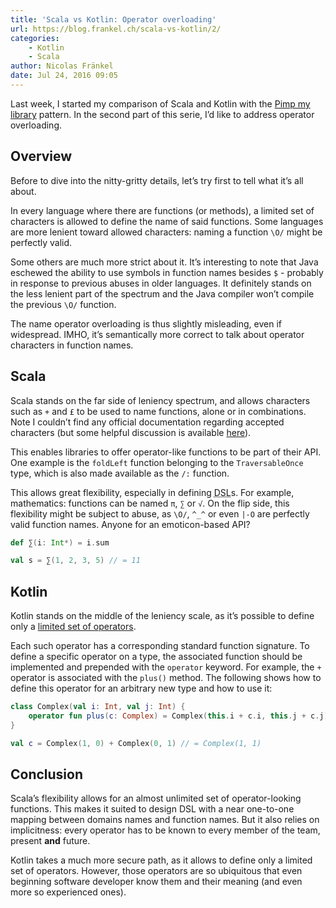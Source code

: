 ```yaml
---
title: 'Scala vs Kotlin: Operator overloading'
url: https://blog.frankel.ch/scala-vs-kotlin/2/
categories:
    - Kotlin
    - Scala
author: Nicolas Fränkel
date: Jul 24, 2016 09:05
---
```

Last week, I started my comparison of Scala and Kotlin with the [Pimp my library](/scala-vs-kotlin/1/) pattern. In the second part of this serie, I’d like to address operator overloading.

## Overview

Before to dive into the nitty-gritty details, let’s try first to tell what it’s all about.

In every language where there are functions (or methods), a limited set of characters is allowed to define the name of said functions. Some languages are more lenient toward allowed characters: naming a function `\O/` might be perfectly valid.

Some others are much more strict about it. It’s interesting to note that Java eschewed the ability to use symbols in function names besides `$` - probably in response to previous abuses in older languages. It definitely stands on the less lenient part of the spectrum and the Java compiler won’t compile the previous `\O/` function.

The name operator overloading is thus slightly misleading, even if widespread. IMHO, it’s semantically more correct to talk about operator characters in function names.

## Scala

Scala stands on the far side of leniency spectrum, and allows characters such as `+` and `£` to be used to name functions, alone or in combinations. Note I couldn’t find any official documentation regarding accepted characters (but some helpful discussion is available [here](https://stackoverflow.com/questions/7656937/valid-identifier-characters-in-scala)).

This enables libraries to offer operator-like functions to be part of their API. One example is the `foldLeft` function belonging to the `TraversableOnce` type, which is also made available as the `/:` function.

This allows great flexibility, especially in defining <abbr title="Domain Specific Language">DSL</abbr>s. For example, mathematics: functions can be named `π`, `∑` or `√`. On the flip side, this flexibility might be subject to abuse, as `\O/`, `^_^` or even `|-O` are perfectly valid function names. Anyone for an emoticon-based API?

```scala
def ∑(i: Int*) = i.sum

val s = ∑(1, 2, 3, 5) // = 11
```

## Kotlin

Kotlin stands on the middle of the leniency scale, as it’s possible to define only a [limited set of operators](https://kotlinlang.org/docs/reference/operator-overloading.html).

Each such operator has a corresponding standard function signature. To define a specific operator on a type, the associated function should be implemented and prepended with the `operator` keyword. For example, the `+` operator is associated with the `plus()` method. The following shows how to define this operator for an arbitrary new type and how to use it:

```kotlin
class Complex(val i: Int, val j: Int) {
    operator fun plus(c: Complex) = Complex(this.i + c.i, this.j + c.j)
}

val c = Complex(1, 0) + Complex(0, 1) // = Complex(1, 1)

```

## Conclusion

Scala’s flexibility allows for an almost unlimited set of operator-looking functions. This makes it suited to design DSL with a near one-to-one mapping between domains names and function names. But it also relies on implicitness: every operator has to be known to every member of the team, present **and** future.

Kotlin takes a much more secure path, as it allows to define only a limited set of operators. However, those operators are so ubiquitous that even beginning software developer know them and their meaning (and even more so experienced ones).
